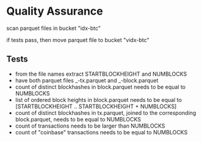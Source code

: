 
# Quality Assurance

scan parquet files in bucket "idx-btc"

if tests pass, then move parquet file to bucket "vidx-btc"

## Tests

- from the file names extract STARTBLOCKHEIGHT and NUMBLOCKS
- have both parquet files \_-tx.parquet and \_-block.parquet
- count of distinct blockhashes in block.parquet needs to be equal to NUMBLOCKS
- list of ordered block heights in block.parquet needs to be equal to [STARTBLOCKHEIGHT .. STARTBLOCKHEIGHT + NUMBLOCKS]
- count of distinct blockhashes in tx.parquet, joined to the corresponding block.parquet, needs to be equal to NUMBLOCKS
- count of transactions needs to be larger than NUMBLOCKS
- count of "coinbase" transactions needs to be equal to NUMBLOCKS

